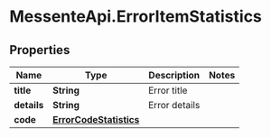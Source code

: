 # MessenteApi.ErrorItemStatistics

## Properties
Name | Type | Description | Notes
------------ | ------------- | ------------- | -------------
**title** | **String** | Error title | 
**details** | **String** | Error details | 
**code** | [**ErrorCodeStatistics**](ErrorCodeStatistics.md) |  | 


